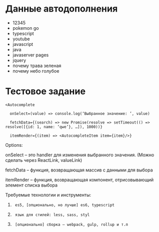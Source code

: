
# Данные автодополнения

* 12345
* pokemon go
* typescript
* youtube
* javascript
* java
* javaserver pages
* jquery
* почему трава зеленая
* почему небо голубое



# Тестовое задание
```
<Autocomplete

  onSelect=(value) => console.log(‘Выбранное значение: ’, value)

  fetchData={(search) => new Promise(resolve => setTimeout(() => resolve([{id: 1, name: ‘qwe’}, …]), 1000))}

  itemRender={(item) => <AutocompleteItem item={item}/>}

```
 

Options:

onSelect – это handler для изменения выбранного значения. (Можно сделать через ReactLink, valueLink)

fetchData – функция, возвращающая массив с данными для выбора

itemRender – функция, возвращающая компонент, отрисовывающий элемент списка выбора

 

Требуемые технологии и инструменты:

1)      es5, [опционально, но лучше] es6, typescript

2)      язык для стилей: less, sass, styl

3)      [опционально] сборка – webpack, gulp, rollup и т.п
